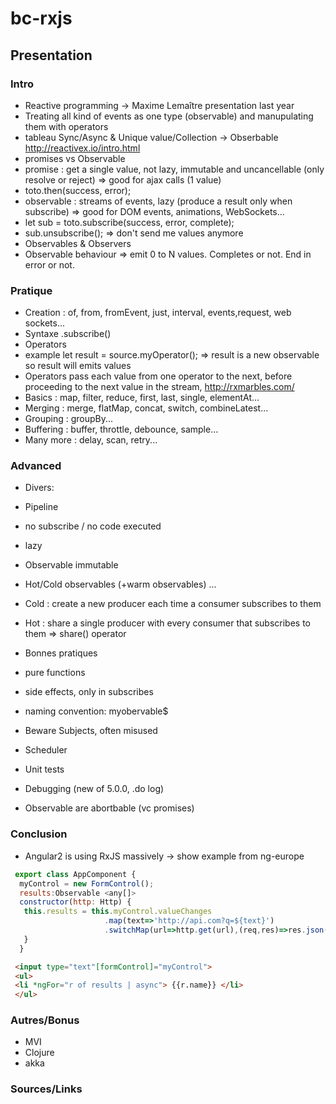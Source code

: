 # bc-rxjs

## Presentation

### Intro
- Reactive programming -> Maxime Lemaître presentation last year 
- Treating all kind of events as one type (observable) and manupulating them with operators
- tableau Sync/Async & Unique value/Collection -> Obserbable http://reactivex.io/intro.html
- promises vs Observable
 - promise : get a single value, not lazy, immutable and uncancellable (only resolve or reject) => good for ajax calls (1 value)
  - toto.then(success, error);
 - observable : streams of events, lazy (produce a result only when subscribe) => good for DOM events, animations, WebSockets...
  - let sub = toto.subscribe(success, error, complete);
  - sub.unsubscribe(); => don't send me values anymore
- Observables & Observers
 - Observable behaviour => emit 0 to N values. Completes or not. End in error or not.

### Pratique
- Creation : of, from, fromEvent, just, interval, events,request, web sockets...
- Syntaxe .subscribe()
- Operators
 - example let result = source.myOperator(); => result is a new observable so result will emits values
 - Operators pass each value from one operator to the next, before proceeding to the next value in the stream, http://rxmarbles.com/
 - Basics : map, filter, reduce, first, last, single, elementAt...
 - Merging : merge, flatMap, concat, switch, combineLatest...
 - Grouping : groupBy...
 - Buffering : buffer, throttle, debounce, sample...
 - Many more : delay, scan, retry...
 
### Advanced
- Divers: 
 - Pipeline
 - no subscribe / no code executed
 - lazy
 - Observable immutable
- Hot/Cold observables (+warm observables) ...
 - Cold : create a new producer each time a consumer subscribes to them
 - Hot : share a single producer with every consumer that subscribes to them => share() operator
 
- Bonnes pratiques
 - pure functions
 - side effects, only in subscribes
 - naming convention: myobervable$
 - Beware Subjects, often misused
- Scheduler
- Unit tests
- Debugging (new of 5.0.0, .do log)
- Observable are abortbable (vc promises)

### Conclusion
- Angular2 is using RxJS massively -> show example from ng-europe
```javascript
 export class AppComponent {
  myControl = new FormControl();
  results:Observable <any[]>
  constructor(http: Http) {
   this.results = this.myControl.valueChanges
                     .map(text=>'http://api.com?q=${text}')
                     .switchMap(url=>http.get(url),(req,res)=>res.json())
   }
  }
 ```
 ```html
  <input type="text"[formControl]="myControl">
  <ul>
  <li *ngFor="r of results | async"> {{r.name}} </li>
  </ul>
 ```
### Autres/Bonus
- MVI
- Clojure
- akka

### Sources/Links

